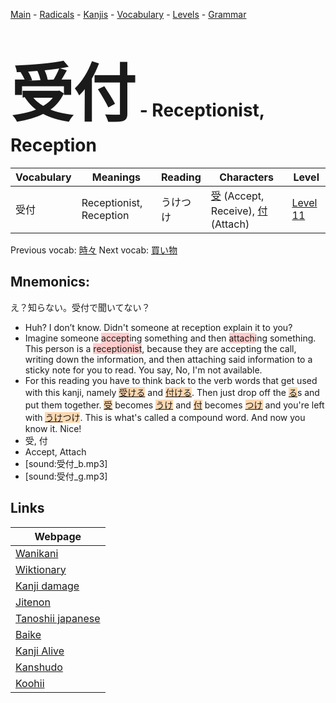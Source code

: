 <style> bigfont {font-size: 100px}</style>
[Main](../README.md) -
[Radicals](../radicals.md) -
[Kanjis](../kanjis.md) -
[Vocabulary](../vocabulary.md) -
[Levels](../levels.md) -
[Grammar](../grammar.md)
# <bigfont> 受付</bigfont> - Receptionist, Reception 

| Vocabulary | Meanings | Reading | Characters | Level |
| --- | --- | --- | --- | --- |
| 受付 | Receptionist, Reception | うけつけ |  [受](../kanjis/受.md) (Accept, Receive), [付](../kanjis/付.md) (Attach) | [Level 11](../levels/wk_level11.md) |

Previous vocab: [時々](時々.md) Next vocab: [買い物](買い物.md) 

## Mnemonics:
え？知らない。受付で聞いてない？
* Huh? I don’t know. Didn't someone at reception explain it to you?
* Imagine someone <span style="background-color:#ffcccb"> accept</span>ing something and then <span style="background-color:#ffcccb"> attach</span>ing something. This person is a <span style="background-color:#ffcccb"> receptionist</span>, because they are accepting the call, writing down the information, and then attaching said information to a sticky note for you to read. You say, No, I'm not available.
* For this reading you have to think back to the verb words that get used with this kanji, namely <span style="background-color:#fed8b1"> [受ける]([受](https://jisho.org/search/受)ける)</span> and <span style="background-color:#fed8b1"> [付ける]([付](https://jisho.org/search/付)ける)</span>. Then just drop off the <span style="background-color:#fed8b1"> [る](https://jisho.org/search/る)</span>s and put them together. <span style="background-color:#fed8b1"> [受](https://jisho.org/search/受)</span> becomes <span style="background-color:#fed8b1"> [うけ](https://jisho.org/search/うけ)</span> and <span style="background-color:#fed8b1"> [付](https://jisho.org/search/付)</span> becomes <span style="background-color:#fed8b1"> [つけ](https://jisho.org/search/つけ)</span> and you're left with <span style="background-color:#fed8b1"> [うけ](https://jisho.org/search/うけ)つけ</span>. This is what's called a compound word. And now you know it. Nice!
* 受, 付
* Accept, Attach
* [sound:受付_b.mp3]
* [sound:受付_g.mp3]


## Links 

| Webpage |
| --- |
| [Wanikani          ](https://www.wanikani.com/kanji/受付) |
| [Wiktionary        ](https://en.wiktionary.org/wiki/受付) |
| [Kanji damage      ](http://www.kanjidamage.com/kanji/search?utf8=✓&q=受付) |
| [Jitenon           ](https://jitenon.com/kanji/受付) |
| [Tanoshii japanese ](https://www.tanoshiijapanese.com/dictionary/kanji.cfm?k=受付) |
| [Baike             ](https://baike.baidu.com/item/受付) |
| [Kanji Alive       ](https://app.kanjialive.com/受付) |
| [Kanshudo          ](https://www.kanshudo.com/searchmn?q=受付) |
| [Koohii            ](https://kanji.koohii.com/study/kanji/受付) |
